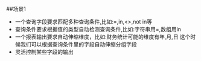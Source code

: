 ##场景1
* 一个查询字段要求匹配多种查询条件,比如:=,in,<>,not in等
* 查询条件要求根据值的类型自动检测查询条件,比如:字符串用=,数组用in
* 一个报表输出要求自动伸缩维度，比如:财务统计可能的维度有年,月,日 这个时候我们可以根据查询条件里的字段自动伸缩分组字段
* 灵活控制某些字段的输出
